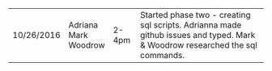 <table>
<td>10/26/2016</td>
<td>Adriana<br />Mark<br />Woodrow</td>
<td>2-4pm</td>
<td>Started phase two - creating sql scripts.  Adrianna made github issues and typed.  Mark & Woodrow researched the sql commands.
</td>
</tr>
</table>

